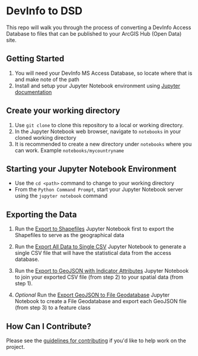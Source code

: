 # DevInfo to DSD
This repo will walk you through the process of converting a DevInfo Access Database to files that can be published to your ArcGIS Hub (Open Data) site.

## Getting Started
1. You will need your DevInfo MS Access Database, so locate where that is and make note of the path
2. Install and setup your Jupyter Notebook environment using [Jupyter documentation](https://jupyter.readthedocs.io/en/latest/install.html)

## Create your working directory
1. Use `git clone` to clone this repository to a local or working directory.
2. In the Jupyter Notebook web browser, navigate to `notebooks` in your cloned working directory
3. It is recommended to create a new directory under `notebooks` where you can work. Example `notebooks/mycountryname`

## Starting your Jupyter Notebook Environment
- Use the `cd <path>` command to change to your working directory
- From the `Python Command Prompt`, start your Jupyter Notebook server using the `jupyter notebook` command

## Exporting the Data
1. Run the [Export to Shapefiles](notebooks/Export%20to%20Shapefiles.ipynb) Jupyter Notebook first
to export the Shapefiles to serve as the geographical data

2. Run the [Export All Data to Single CSV](notebooks/Export%20All%20Data%20to%20Single%20CSV.ipynb) Jupyter Notebook to generate a single CSV file that will have the statistical data from the access database.

3. Run the [Export to GeoJSON with Indicator Attributes](notebooks/Export%20to%20GeoJSON%20with%20Indicator%20Attributes.ipynb) Jupyter Notebook to join your exported CSV file (from step 2) to your spatial data (from step 1).

4. _Optional_ Run the [Export GeoJSON to File Geodatabase](notebooks/Export%20GeoJSON%20to%20File%20Geodatabase.ipynb) Jupyter Notebook to create a File Geodatabase and export each GeoJSON file (from step 3) to a feature class

## How Can I Contribute?
Please see the [guidelines for contributing](CONTRIBUTING.md) if you'd like to help work on the project.